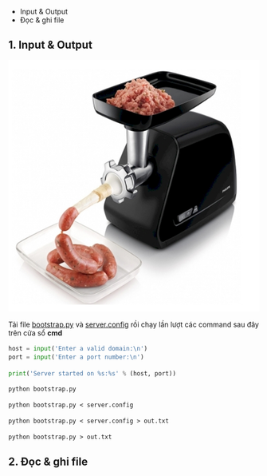 * Input & Output
* Đọc & ghi file

## 1. Input & Output

![](https://raw.githubusercontent.com/mto/python-course/master/Session2/material/meat_grinder.jpg)

Tải file [bootstrap.py](https://raw.githubusercontent.com/mto/python-course/master/Session2/bootstrap.py) và [server.config](https://rawgithubusercontent.com/mto/python-course/master/Session2/server.config)
rồi chạy lần lượt các command sau đây trên cửa sổ **cmd**

```python
host = input('Enter a valid domain:\n')
port = input('Enter a port number:\n')

print('Server started on %s:%s' % (host, port))
```

```shell
python bootstrap.py

python bootstrap.py < server.config

python bootstrap.py < server.config > out.txt

python bootstrap.py > out.txt
```

## 2. Đọc & ghi file


